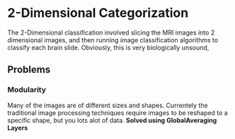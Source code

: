 # 2-Dimensional Categorization

The 2-Dimensional classification involved slicing the MRI images into 2 dimensional images, and then running image classification algorithms to classify each brain slide. Obviously, this is very biologically unsound, 

## Problems

### Modularity

Many of the images are of different sizes and shapes. Currentely the traditional image processing techniques require images to be reshaped to a specific shape, but you lots alot of data. **Solved using GlobalAveraging Layers**
